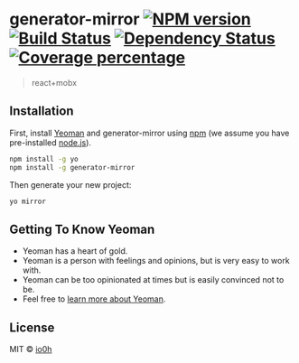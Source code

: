 # generator-mirror [![NPM version][npm-image]][npm-url] [![Build Status][travis-image]][travis-url] [![Dependency Status][daviddm-image]][daviddm-url] [![Coverage percentage][coveralls-image]][coveralls-url]
> react+mobx

## Installation

First, install [Yeoman](http://yeoman.io) and generator-mirror using [npm](https://www.npmjs.com/) (we assume you have pre-installed [node.js](https://nodejs.org/)).

```bash
npm install -g yo
npm install -g generator-mirror
```

Then generate your new project:

```bash
yo mirror
```

## Getting To Know Yeoman

 * Yeoman has a heart of gold.
 * Yeoman is a person with feelings and opinions, but is very easy to work with.
 * Yeoman can be too opinionated at times but is easily convinced not to be.
 * Feel free to [learn more about Yeoman](http://yeoman.io/).

## License

MIT © [io0h](https://medium.com/@io0h)


[npm-image]: https://badge.fury.io/js/generator-mirror.svg
[npm-url]: https://npmjs.org/package/generator-mirror
[travis-image]: https://travis-ci.org/io0h/generator-mirror.svg?branch=master
[travis-url]: https://travis-ci.org/io0h/generator-mirror
[daviddm-image]: https://david-dm.org/io0h/generator-mirror.svg?theme=shields.io
[daviddm-url]: https://david-dm.org/io0h/generator-mirror
[coveralls-image]: https://coveralls.io/repos/io0h/generator-mirror/badge.svg
[coveralls-url]: https://coveralls.io/r/io0h/generator-mirror
